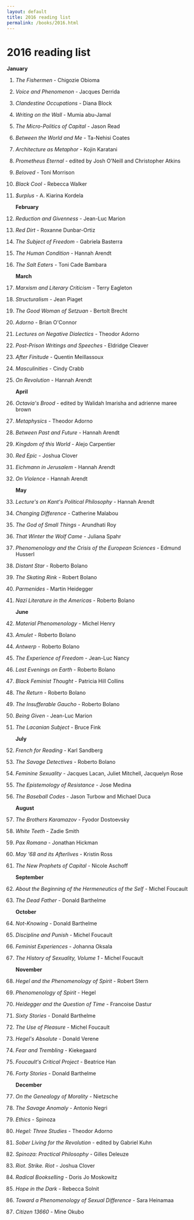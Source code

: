 ```yaml
---
layout: default
title: 2016 reading list
permalink: /books/2016.html
---
```


# 2016 reading list

**January**

1. _The Fishermen_ - Chigozie Obioma
2. _Voice and Phenomenon_ - Jacques Derrida
3. _Clandestine Occupations_ - Diana Block
4. _Writing on the Wall_ - Mumia abu-Jamal
5. _The Micro-Politics of Capital_ - Jason Read
6. _Between the World and Me_ - Ta-Nehisi Coates
7. _Architecture as Metaphor_ - Kojin Karatani
8. _Prometheus Eternal_ - edited by Josh O'Neill and Christopher Atkins
9. _Beloved_ - Toni Morrison
10. _Black Cool_ - Rebecca Walker
11. _$urplus_ - A. Kiarina Kordela

    **February**

12. _Reduction and Givenness_ - Jean-Luc Marion
13. _Red Dirt_ - Roxanne Dunbar-Ortiz
14. _The Subject of Freedom_ - Gabriela Basterra
15. _The Human Condition_ - Hannah Arendt
16. _The Salt Eaters_ - Toni Cade Bambara

    **March**

17. _Marxism and Literary Criticism_ - Terry Eagleton
18. _Structuralism_ - Jean Piaget
19. _The Good Woman of Setzuan_ - Bertolt Brecht
20. _Adorno_ - Brian O'Connor
21. _Lectures on Negative Dialectics_ - Theodor Adorno
22. _Post-Prison Writings and Speeches_ - Eldridge Cleaver
23. _After Finitude_ - Quentin Meillassoux
24. _Masculinities_ - Cindy Crabb
25. _On Revolution_ - Hannah Arendt

    **April**

26. _Octavia's Brood_ - edited by Walidah Imarisha and adrienne maree brown
27. _Metaphysics_ - Theodor Adorno
28. _Between Past and Future_ - Hannah Arendt
29. _Kingdom of this World_ - Alejo Carpentier
30. _Red Epic_ - Joshua Clover
31. _Eichmann in Jerusalem_ - Hannah Arendt
32. _On Violence_ - Hannah Arendt

    **May**

33. _Lecture's on Kant's Political Philosophy_ - Hannah Arendt
34. _Changing Difference_ - Catherine Malabou
35. _The God of Small Things_ - Arundhati Roy
36. _That Winter the Wolf Came_ - Juliana Spahr
37. _Phenomenology and the Crisis of the European Sciences_ - Edmund Husserl
38. _Distant Star_ - Roberto Bolano
39. _The Skating Rink_ - Robert Bolano
40. _Parmenides_ - Martin Heidegger
41. _Nazi Literature in the Americas_ - Roberto Bolano

    **June**

42. _Material Phenomenology_ - Michel Henry
43. _Amulet_ - Roberto Bolano
44. _Antwerp_ - Roberto Bolano
45. _The Experience of Freedom_ - Jean-Luc Nancy
46. _Last Evenings on Earth_ - Roberto Bolano
47. _Black Feminist Thought_ - Patricia Hill Collins
48. _The Return_ - Roberto Bolano
49. _The Insufferable Gaucho_ - Roberto Bolano
50. _Being Given_ - Jean-Luc Marion
51. _The Lacanian Subject_ - Bruce Fink

    **July**

52. _French for Reading_ - Karl Sandberg
53. _The Savage Detectives_ - Roberto Bolano
54. _Feminine Sexuality_ - Jacques Lacan, Juliet Mitchell, Jacquelyn Rose
55. _The Epistemology of Resistance_ - Jose Medina
56. _The Baseball Codes_ - Jason Turbow and Michael Duca

    **August**

57. _The Brothers Karamazov_ - Fyodor Dostoevsky
58. _White Teeth_ - Zadie Smith
59. _Pax Romana_ - Jonathan Hickman
60. _May '68 and its Afterlives_ - Kristin Ross
61. _The New Prophets of Capital_ - Nicole Aschoff

    **September**

62. _About the Beginning of the Hermeneutics of the Self_ - Michel Foucault
63. _The Dead Father_ - Donald Barthelme

    **October**

64. _Not-Knowing_ - Donald Barthelme
65. _Discipline and Punish_ - Michel Foucault
66. _Feminist Experiences_ - Johanna Oksala
67. _The History of Sexuality, Volume 1_ - Michel Foucault

    **November**

68. _Hegel and the Phenomenology of Spirit_ - Robert Stern
69. _Phenomenology of Spirit_ - Hegel
70. _Heidegger and the Question of Time_ - Francoise Dastur
71. _Sixty Stories_ - Donald Barthelme
72. _The Use of Pleasure_ - Michel Foucault
73. _Hegel's Absolute_ - Donald Verene
74. _Fear and Trembling_ - Kiekegaard
75. _Foucault's Critical Project_ - Beatrice Han
76. _Forty Stories_ - Donald Barthelme

    **December**

77. _On the Genealogy of Morality_ - Nietzsche
78. _The Savage Anomaly_ - Antonio Negri
79. _Ethics_ - Spinoza
80. _Hegel: Three Studies_ - Theodor Adorno
81. _Sober Living for the Revolution_ - edited by Gabriel Kuhn
82. _Spinoza: Practical Philosophy_ - Gilles Deleuze
83. _Riot. Strike. Riot_ - Joshua Clover
84. _Radical Bookselling_ - Doris Jo Moskowitz
85. _Hope in the Dark_ - Rebecca Solnit
86. _Toward a Phenomenology of Sexual Difference_ - Sara Heinamaa
87. _Citizen 13660_ - Mine Okubo
